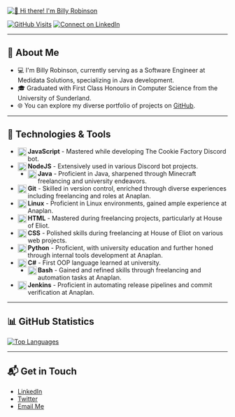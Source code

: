 [<img src="https://i.imgur.com/U1Ik1mD.png" alt="👋 Hi there! I'm Billy Robinson" title="👋 Hi there! I'm Billy Robinson"/>](https://billy.ws/)

[![GitHub Visits](https://badges.strrl.dev/visits/billydotws/billydotws)](https://github.com/BillyDotWS) [![Connect on LinkedIn](https://img.shields.io/badge/-Connect%20on%20LinkedIn-blue?style=flat-square&logo=Linkedin&logoColor=white)](https://linkedin.com/in/billydotws)

---

## 📖 About Me
- 💻 I'm Billy Robinson, currently serving as a Software Engineer at Medidata Solutions, specializing in Java development.
- 🎓 Graduated with First Class Honours in Computer Science from the University of Sunderland.
- 🌐 You can explore my diverse portfolio of projects on [GitHub](https://github.com/BillyDotWS?tab=repositories).

---

## 🔧 Technologies & Tools
- <img align="left" alt="JavaScript" width="20px" src="https://cdn.jsdelivr.net/gh/devicons/devicon/icons/javascript/javascript-plain.svg" /> **JavaScript** - Mastered while developing The Cookie Factory Discord bot.
- <img align="left" alt="NodeJS" width="20px" src="https://cdn.jsdelivr.net/gh/devicons/devicon/icons/nodejs/nodejs-original.svg" /> **NodeJS** - Extensively used in various Discord bot projects.
- <img align="left" alt="Java" width="20px" src="https://cdn.jsdelivr.net/gh/devicons/devicon/icons/java/java-original.svg"/> **Java** - Proficient in Java, sharpened through Minecraft freelancing and university endeavors.
- <img align="left" alt="Git" width="20px" src="https://cdn.jsdelivr.net/gh/devicons/devicon/icons/git/git-original.svg" /> **Git** - Skilled in version control, enriched through diverse experiences including freelancing and roles at Anaplan.
- <img align="left" alt="Linux" width="20px" src="https://cdn.jsdelivr.net/gh/devicons/devicon/icons/linux/linux-original.svg" /> **Linux** - Proficient in Linux environments, gained ample experience at Anaplan.
- <img align="left" alt="HTML" width="20px" src="https://cdn.jsdelivr.net/gh/devicons/devicon/icons/html5/html5-plain.svg" /> **HTML** - Mastered during freelancing projects, particularly at House of Eliot.
- <img align="left" alt="CSS" width="20px" src="https://cdn.jsdelivr.net/gh/devicons/devicon/icons/css3/css3-plain.svg" /> **CSS** - Polished skills during freelancing at House of Eliot on various web projects.
- <img align="left" alt="Python" width="20px" src="https://cdn.jsdelivr.net/gh/devicons/devicon/icons/python/python-plain.svg" /> **Python** - Proficient, with university education and further honed through internal tools development at Anaplan.
- <img align="left" alt="C#" width="20px" src="https://cdn.jsdelivr.net/gh/devicons/devicon/icons/csharp/csharp-original.svg" /> **C#** - First OOP language learned at university.
- <img align="left" alt="Bash" width="20px" src="https://cdn.jsdelivr.net/gh/devicons/devicon/icons/bash/bash-original.svg" /> **Bash** - Gained and refined skills through freelancing and automation tasks at Anaplan.
- <img align="left" alt="Jenkins" width="20px" src="https://cdn.jsdelivr.net/gh/devicons/devicon/icons/jenkins/jenkins-original.svg" /> **Jenkins** - Proficient in automating release pipelines and commit verification at Anaplan.

---

## 📊 GitHub Statistics
[![Top Languages](https://github-readme-stats.vercel.app/api/top-langs/?username=BillyDotWS&layout=compact&theme=radical)](https://github.com/BillyDotWS)

---

## 📬 Get in Touch
- [LinkedIn](https://linkedin.com/in/billydotws)
- [Twitter](https://twitter.com/BillyDotWS)
- [Email Me](mailto:hello@billy.ws)

